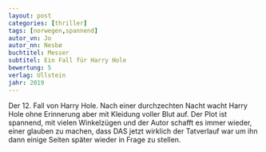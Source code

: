 ```yaml
---
layout: post
categories: [thriller]
tags: [norwegen,spannend]
autor_vn: Jo
autor_nn: Nesbø
buchtitel: Messer
subtitel: Ein Fall für Harry Hole
bewertung: 5
verlag: Ullstein
jahr: 2019
---
```


Der 12. Fall von Harry Hole. Nach einer durchzechten Nacht wacht Harry Hole ohne Erinnerung aber mit Kleidung voller Blut auf. 
Der Plot ist spannend, mit vielen Winkelzügen und der Autor schafft es immer wieder, einer glauben zu machen, dass DAS jetzt wirklich der Tatverlauf war um ihn dann einige Seiten später wieder in Frage zu stellen.
